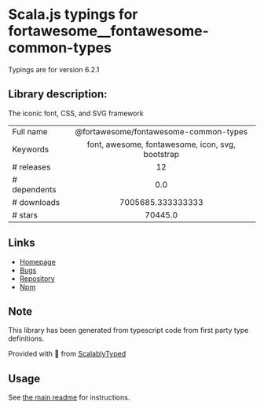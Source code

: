 
# Scala.js typings for fortawesome__fontawesome-common-types

Typings are for version 6.2.1

## Library description:
The iconic font, CSS, and SVG framework

|                    |                 |
| ------------------ | :-------------: |
| Full name          | @fortawesome/fontawesome-common-types |
| Keywords           | font, awesome, fontawesome, icon, svg, bootstrap |
| # releases         | 12 |
| # dependents       | 0.0 |
| # downloads        | 7005685.333333333 |
| # stars            | 70445.0 |

## Links
- [Homepage](https://fontawesome.com)
- [Bugs](https://github.com/FortAwesome/Font-Awesome/issues)
- [Repository](https://github.com/FortAwesome/Font-Awesome)
- [Npm](https://www.npmjs.com/package/%40fortawesome%2Ffontawesome-common-types)
    


## Note
This library has been generated from typescript code from first party type definitions.

Provided with :purple_heart: from [ScalablyTyped](https://github.com/oyvindberg/ScalablyTyped)

## Usage
See [the main readme](../../readme.md) for instructions.


